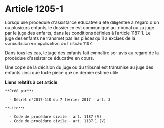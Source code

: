 # Article 1205-1

Lorsqu'une procédure d'assistance éducative a été diligentée à l'égard d'un ou plusieurs enfants, le dossier en est
communiqué au tribunal ou au juge par le juge des enfants, dans les conditions définies à l'article 1187-1. Le juge des
enfants ne transmet pas les pièces qu'il a exclues de la consultation en application de l'article 1187. 

Dans tous les cas, le juge des enfants fait connaître son avis au regard de la procédure d'assistance éducative en cours. 

Une copie de la décision du juge ou du tribunal est transmise au juge des enfants ainsi que toute pièce que ce dernier estime
utile

**Liens relatifs à cet article**

	**Créé par**:

	  - Décret n°2017-148 du 7 février 2017 - art. 3

	**Cite**:

	  - Code de procédure civile - art. 1187 (V)
	  - Code de procédure civile - art. 1187-1 (V)
